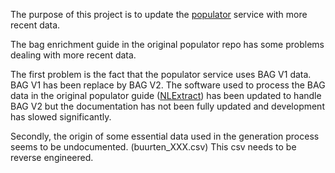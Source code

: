 The purpose of this project is to update the [populator](https://github.com/TNOCS/populator) service with more recent data.

The bag enrichment guide in the original populator repo has some problems dealing with more recent data.

The first problem is the fact that the populator service uses BAG V1 data. BAG V1 has been replace by BAG V2. The software used to process the BAG data in the original populator guide ([NLExtract](https://github.com/nlextract/NLExtract)) has been updated to handle BAG V2 but the documentation has not been fully updated and development has slowed significantly.

Secondly, the origin of some essential data used in the generation process seems to be undocumented. (buurten_XXX.csv) This csv needs to be reverse engineered.
